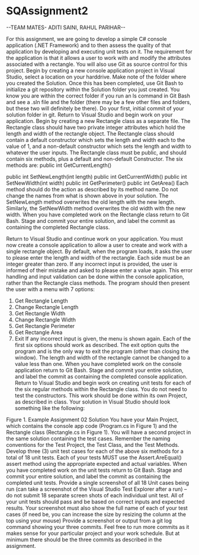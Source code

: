 # SQAssignment2

--TEAM MATES- ADITI SAINI, RAHUL PARIHAR--

For this assignment, we are going to develop a simple C# console application (.NET Framework) and to then assess the quality of that application by developing and executing unit tests on it.  The requirement for the application is that it allows a user to work with and modify the attributes associated with a rectangle. You will also use Git as source control for this project.
Begin by creating a new console application project in Visual Studio, select a location on your harddrive. Make note of the folder where you created the Solution. Once this has been completed, use Git Bash to initialize a git repository within the Solution folder you just created. You know you are within the correct folder if you run an ls command in Git Bash and see a <SolutionName>.sln file and the folder <ProjectName> (there may be a few other files and folders, but these two will definitely be there). Do your first, initial commit of your solution folder in git.
Return to Visual Studio and begin work on your application. Begin by creating a new Rectangle class as a separate file. The Rectangle class should have two private integer attributes which hold the length and width of the rectangle object. The Rectangle class should contain a default constructor which sets the length and width each to the value of 1, and a non-default constructor which sets the length and width to whatever the user inputs.
The Rectangle class must be public, and should contain six methods, plus a default and non-default Constructor. The six methods are:
public int GetCurrentLength()

public int SetNewLength(int length) 
public int GetCurrentWidth()
public int SetNewWidth(int width) 
public int GetPerimeter() 
public int GetArea()
Each method should do the action as described by its method name. Do not change the names from what is shown above in your solution. 
The SetNewLength method overwrites the old length with the new length. Similarly, the SetNewWidth method overwrites the old width with the new width.
When you have completed work on the Rectangle class return to Git Bash. Stage and commit your entire solution, and label the commit as containing the completed Rectangle class.

 
Return to Visual Studio and continue work on your application. You must now create a console application to allow a user to create and work with a single rectangle object. By default, when the program loads, it asks the user to please enter the length and width of the rectangle. Each side must be an integer greater than zero. If any incorrect input is provided, the user is informed of their mistake and asked to please enter a value again. This error handling and input validation can be done within the console application, rather than the Rectangle class methods.
The program should then present the user with a menu with 7 options:
1.	Get Rectangle Length
2.	Change Rectangle Length
3.	Get Rectangle Width
4.	Change Rectangle Width
5.	Get Rectangle Perimeter
6.	Get Rectangle Area
7.	Exit
If any incorrect input is given, the menu is shown again. Each of the first six options should work as described.
The exit option quits the program and is the only way to exit the program (other than closing the window). The length and width of the rectangle cannot be changed to a value less than one.
When you have completed work on the console application return to Git Bash. Stage and commit your entire solution, and label the commit as containing the completed console application.
Return to Visual Studio and begin work on creating unit tests for each of the six regular methods within the Rectangle class. You do not need to test the constructors. This work should be done within its own Project, as described in class. Your solution in Visual Studio should look something like the following:


Figure 1. Example Assignment 02 Solution
You have your Main Project, which contains the console app code (Program.cs in Figure 1) and the Rectangle class (Rectangle.cs in Figure 1). You will have a second project in the same solution containing the test cases. Remember the naming conventions for the Test Project, the Test Class, and the Test Methods.  Develop three (3) unit test cases for each of the above six methods for a total of 18 unit tests.  Each of your tests MUST use the Assert.AreEqual() assert method using the appropriate expected and actual variables.
When you have completed work on the unit tests return to Git Bash. Stage and commit your entire solution, and label the commit as containing the completed unit tests.
Provide a single screenshot of all 18 Unit cases being run (can take a screenshot of the Visual Studio Test Explorer after a run) – do not submit 18 separate screen shots of each individual unit test.  All of your unit tests should pass and be based on correct inputs and expected results.  Your screenshot must also show the full name of each of your test cases (if need be, you can increase the size by resizing the column at the top using your mouse)
Provide a screenshot or output from a git log command showing your three commits. Feel free to run more commits as it makes sense for your particular project and your work schedule. But at minimum there should be the three commits as described in the assignment.
